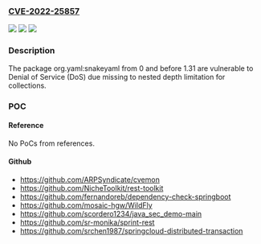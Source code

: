### [CVE-2022-25857](https://cve.mitre.org/cgi-bin/cvename.cgi?name=CVE-2022-25857)
![](https://img.shields.io/static/v1?label=Product&message=org.yaml%3Asnakeyaml&color=blue)
![](https://img.shields.io/static/v1?label=Version&message=%3E%3D%200%20&color=brighgreen)
![](https://img.shields.io/static/v1?label=Vulnerability&message=Denial%20of%20Service%20(DoS)&color=brighgreen)

### Description

The package org.yaml:snakeyaml from 0 and before 1.31 are vulnerable to Denial of Service (DoS) due missing to nested depth limitation for collections.

### POC

#### Reference
No PoCs from references.

#### Github
- https://github.com/ARPSyndicate/cvemon
- https://github.com/NicheToolkit/rest-toolkit
- https://github.com/fernandoreb/dependency-check-springboot
- https://github.com/mosaic-hgw/WildFly
- https://github.com/scordero1234/java_sec_demo-main
- https://github.com/sr-monika/sprint-rest
- https://github.com/srchen1987/springcloud-distributed-transaction

